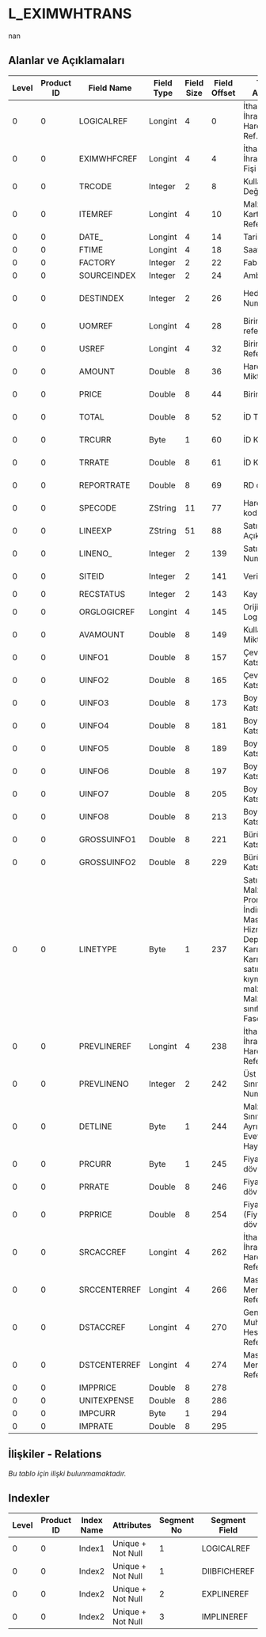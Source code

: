 # L_EXIMWHTRANS

nan

## Alanlar ve Açıklamaları

| Level | Product ID | Field Name | Field Type | Field Size | Field Offset | Türkçe Açıklama | Expression |
| ----- | ---------- | ---------- | ---------- | ---------- | ------------ | --------------- | ---------- |
| 0 | 0 | LOGICALREF | Longint | 4 | 0 | İthalat / İhracat Ambar Hareketi Log. Ref. | EXIMWHTRANS Logical Reference |
| 0 | 0 | EXIMWHFCREF | Longint | 4 | 4 | İthalat / İhracat Ambar Fişi Referansı | EXIMWHFC Reference |
| 0 | 0 | TRCODE | Integer | 2 | 8 | Kullanımda Değil | Not In Use |
| 0 | 0 | ITEMREF | Longint | 4 | 10 | Malzeme Kartları Referansı | Item Cards Reference |
| 0 | 0 | DATE_ | Longint | 4 | 14 | Tarih | Date |
| 0 | 0 | FTIME | Longint | 4 | 18 | Saat | Hour |
| 0 | 0 | FACTORY | Integer | 2 | 22 | Fabrika | Factory |
| 0 | 0 | SOURCEINDEX | Integer | 2 | 24 | Ambar | Warehouse |
| 0 | 0 | DESTINDEX | Integer | 2 | 26 | Hedef Ambar Numarası | Target Warehouse Number |
| 0 | 0 | UOMREF | Longint | 4 | 28 | Birim referansı | Units Reference |
| 0 | 0 | USREF | Longint | 4 | 32 | Birim Seti Referansı | Unit Sets Reference |
| 0 | 0 | AMOUNT | Double | 8 | 36 | Hareket Miktarı | Transaction Quantity |
| 0 | 0 | PRICE | Double | 8 | 44 | Birim fiyat | Unit Price With Cost |
| 0 | 0 | TOTAL | Double | 8 | 52 | İD Türü | Transaction Currency Type |
| 0 | 0 | TRCURR | Byte | 1 | 60 | İD Kuru | Transaction Currency Rate |
| 0 | 0 | TRRATE | Double | 8 | 61 | İD Kuru | Transaction Currency Rate |
| 0 | 0 | REPORTRATE | Double | 8 | 69 | RD oranı | Reporting Currency Rate |
| 0 | 0 | SPECODE | ZString | 11 | 77 | Hareket özel kodu | Transaction Aux. Code |
| 0 | 0 | LINEEXP | ZString | 51 | 88 | Satır Açıklaması | Line Description |
| 0 | 0 | LINENO_ | Integer | 2 | 139 | Satır Numarası | Line Number |
| 0 | 0 | SITEID | Integer | 2 | 141 | Veri Merkezi | Data Processing Site |
| 0 | 0 | RECSTATUS | Integer | 2 | 143 | Kayıt Durumu | Record Status |
| 0 | 0 | ORGLOGICREF | Longint | 4 | 145 | Orijinal Kayıt Log. Ref. | Original Record Logical Reference |
| 0 | 0 | AVAMOUNT | Double | 8 | 149 | Kullanılabilir Miktar | Available Quantity |
| 0 | 0 | UINFO1 | Double | 8 | 157 | Çevrim Katsayısı 1 | Conversion Factor1 |
| 0 | 0 | UINFO2 | Double | 8 | 165 | Çevrim Katsayısı 2 | Conversion Factor2 |
| 0 | 0 | UINFO3 | Double | 8 | 173 | Boyut Katsayısı3 | Dimension Factor3 |
| 0 | 0 | UINFO4 | Double | 8 | 181 | Boyut Katsayısı4 | Dimension Factor4 |
| 0 | 0 | UINFO5 | Double | 8 | 189 | Boyut Katsayısı5 | Dimension Factor5 |
| 0 | 0 | UINFO6 | Double | 8 | 197 | Boyut Katsayısı6 | Dimension Factor6 |
| 0 | 0 | UINFO7 | Double | 8 | 205 | Boyut Katsayısı7 | Dimension Factor7 |
| 0 | 0 | UINFO8 | Double | 8 | 213 | Boyut Katsayısı8 | Dimension Factor8 |
| 0 | 0 | GROSSUINFO1 | Double | 8 | 221 | Bürüt Çevrim Katsayısı 1 | Gross Conversion Factor1 |
| 0 | 0 | GROSSUINFO2 | Double | 8 | 229 | Bürüt Çevrim Katsayısı 2 | Gross Conversion Factor2 |
| 0 | 0 | LINETYPE | Byte | 1 | 237 | Satır türü ;0: Malzeme;1: Promosyon;2: İndirim;3: Masraf;4: Hizmet;5: Depozito;6: Karma koli;7: Karma koli satırı; 8: Sabit kıymet;9: Ek malzeme;10: Malzeme sınıfı;11: Fason02 | Line Type ;0: Material;1: Promotion;2: Discount;3: Surcharge;4: Service;5: Deposit;6: Mixed Case;7: Mixed Case Line;8: Fixed Asset;9: Optional Material;10: Material Class;11: Subcontracting02 |
| 0 | 0 | PREVLINEREF | Longint | 4 | 238 | İthalat / İhracat Ambar Hareketi Referansı | EXIMWHTRANS Reference |
| 0 | 0 | PREVLINENO | Integer | 2 | 242 | Üst Malzeme Sınıfı Satır Numarası | Parent Material Class Line Number |
| 0 | 0 | DETLINE | Byte | 1 | 244 | Malzeme Sınıfı Satır Ayrıntısı ;(1- Evet, 0- Hayır) | Detail Line of Material Class (1- Yes, 0- No) |
| 0 | 0 | PRCURR | Byte | 1 | 245 | Fiyatlandırma dövizi türü | Pricing Currency Type |
| 0 | 0 | PRRATE | Double | 8 | 246 | Fiyatlandırma dövizi kuru | Pricing Currency Exchange Rate |
| 0 | 0 | PRPRICE | Double | 8 | 254 | Fiyat (Fiyatlandırma dövizi) | Price of Pricing Currency |
| 0 | 0 | SRCACCREF | Longint | 4 | 262 | İthalat / İhracat Ambar Hareketi Referansı | EXIMWHTRANS Reference |
| 0 | 0 | SRCCENTERREF | Longint | 4 | 266 | Masraf Merkezi Referansı | Overhead Pools Reference |
| 0 | 0 | DSTACCREF | Longint | 4 | 270 | Genel Muhasebe Hesapları Referansı | General Ledger Accounts Reference |
| 0 | 0 | DSTCENTERREF | Longint | 4 | 274 | Masraf Merkezi Referansı | Overhead Pools Reference |
| 0 | 0 | IMPPRICE | Double | 8 | 278 |  |  |
| 0 | 0 | UNITEXPENSE | Double | 8 | 286 |  |  |
| 0 | 0 | IMPCURR | Byte | 1 | 294 |  |  |
| 0 | 0 | IMPRATE | Double | 8 | 295 |  |  |

## İlişkiler - Relations

*Bu tablo için ilişki bulunmamaktadır.*

## Indexler

| Level | Product ID | Index Name | Attributes | Segment No | Segment Field | Sense |
| ----- | ---------- | ---------- | ---------- | ---------- | ------------- | ----- |
| 0 | 0 | Index1 | Unique + Not Null | 1 | LOGICALREF | Ascending |
| 0 | 0 | Index2 | Unique + Not Null | 1 | DIIBFICHEREF | Ascending |
| 0 | 0 | Index2 | Unique + Not Null | 2 | EXPLINEREF | Ascending |
| 0 | 0 | Index2 | Unique + Not Null | 3 | IMPLINEREF | Ascending |

